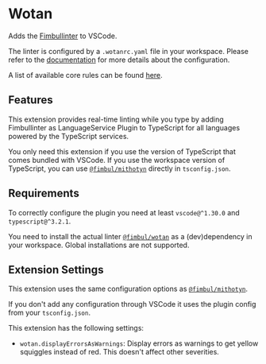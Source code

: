 # Wotan

Adds the [Fimbullinter](https://github.com/fimbullinter/wotan) to VSCode.

The linter is configured by a `.wotanrc.yaml` file in your workspace. Please refer to the [documentation](https://github.com/fimbullinter/wotan/blob/master/packages/wotan/README.md#configuration) for more details about the configuration.

A list of available core rules can be found [here](https://github.com/fimbullinter/wotan/blob/master/packages/mimir/README.md#rules).

## Features

This extension provides real-time linting while you type by adding Fimbullinter as LanguageService Plugin to TypeScript for all languages powered by the TypeScript services.

You only need this extension if you use the version of TypeScript that comes bundled with VSCode. If you use the workspace version of TypeScript, you can use [`@fimbul/mithotyn`](https://github.com/fimbullinter/wotan/blob/master/packages/mithotyn/README.md) directly in `tsconfig.json`.

## Requirements

To correctly configure the plugin you need at least `vscode@^1.30.0` and `typescript@^3.2.1`.

You need to install the actual linter [`@fimbul/wotan`](https://github.com/fimbullinter/wotan/blob/master/packages/wotan/README.md) as a (dev)dependency in your workspace. Global installations are not supported.

## Extension Settings

This extension uses the same configuration options as [`@fimbul/mithotyn`](https://github.com/fimbullinter/wotan/blob/master/packages/mithotyn/README.md#configuration-options).

If you don't add any configuration through VSCode it uses the plugin config from your `tsconfig.json`.

This extension has the following settings:

* `wotan.displayErrorsAsWarnings`: Display errors as warnings to get yellow squiggles instead of red. This doesn't affect other severities.
